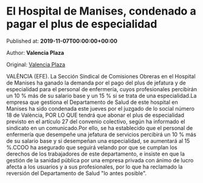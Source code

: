 
# El Hospital de Manises, condenado a pagar el plus de especialidad

Published at: **2019-11-07T00:00:00+00:00**

Author: **Valencia Plaza**

Original: [Valencia Plaza](https://valenciaplaza.com/el-hospital-de-manises-condenado-a-pagar-el-plus-de-especialidad)

VALÈNCIA (EFE). La Sección Sindical de Comisiones Obreras en el Hospital de Manises ha ganado la demanda por el pago del plus de jefatura y de especialidad para el personal de enfermería, cuyos profesionales percibirán un 10 % más de su salario base y un 15 % si se trata de una especialidad.La empresa que gestiona el Departamento de Salud de este hospital en Manises ha sido condenada este jueves por el juzgado de lo social número 18 de València, POR LO QUE tendrá que abonar el plus de especialidad previsto en el artículo 27 del convenio colectivo, según ha informado el sindicato en un comunicado.Por ello, se ha establecido que el personal de enfermería que desempeñe una jefatura de servicios percibirá un 10 % más de su salario base y si desempeñan una especialidad, se aumentará al 15 %.CCOO ha asegurado que seguirá velando por que se cumplan los derechos de los trabajadores de este departamento, e insiste en que la gestión de la sanidad pública por una empresa privada con ánimo de lucro afecta a los usuarios y a sus profesionales, por lo que ha reclamado la reversión del Departamento de Salud "lo antes posible". 
